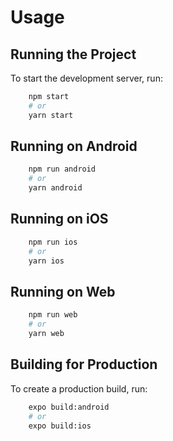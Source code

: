 # Usage

## Running the Project
To start the development server, run:
```sh
    npm start
    # or
    yarn start
```

## Running on Android
```sh
    npm run android
    # or
    yarn android
```

## Running on iOS
```sh
    npm run ios
    # or
    yarn ios
```

## Running on Web
```sh
    npm run web
    # or
    yarn web
```

## Building for Production
To create a production build, run:
```sh
    expo build:android
    # or
    expo build:ios
```